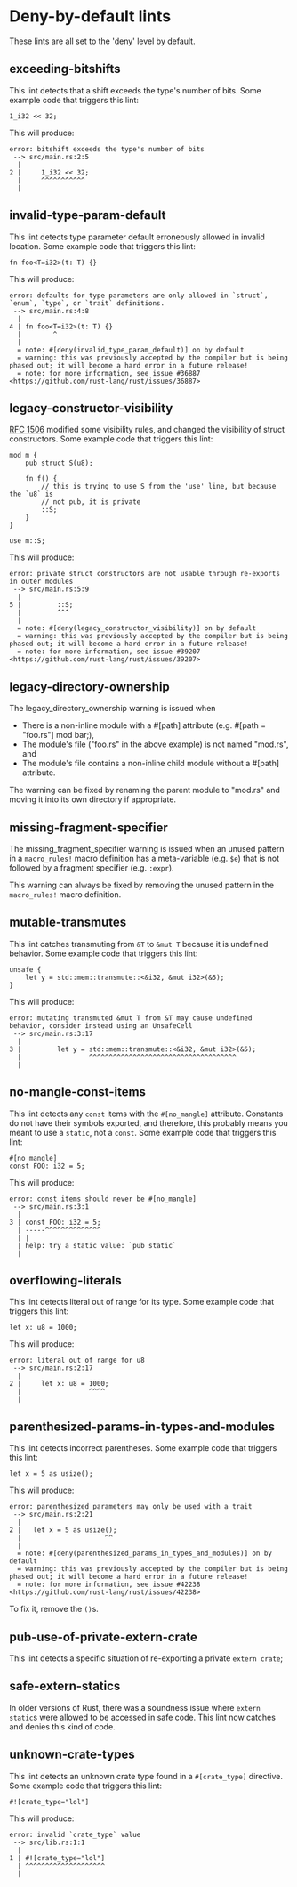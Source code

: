 # Deny-by-default lints

These lints are all set to the 'deny' level by default.

## exceeding-bitshifts

This lint detects that a shift exceeds the type's number of bits. Some
example code that triggers this lint:

```rust,ignore
1_i32 << 32;
```

This will produce:

```text
error: bitshift exceeds the type's number of bits
 --> src/main.rs:2:5
  |
2 |     1_i32 << 32;
  |     ^^^^^^^^^^^
  |
```

## invalid-type-param-default

This lint detects type parameter default erroneously allowed in invalid location. Some
example code that triggers this lint:

```rust,ignore
fn foo<T=i32>(t: T) {}
```

This will produce:

```text
error: defaults for type parameters are only allowed in `struct`, `enum`, `type`, or `trait` definitions.
 --> src/main.rs:4:8
  |
4 | fn foo<T=i32>(t: T) {}
  |        ^
  |
  = note: #[deny(invalid_type_param_default)] on by default
  = warning: this was previously accepted by the compiler but is being phased out; it will become a hard error in a future release!
  = note: for more information, see issue #36887 <https://github.com/rust-lang/rust/issues/36887>
```

## legacy-constructor-visibility

[RFC 1506](https://github.com/rust-lang/rfcs/blob/master/text/1506-adt-kinds.md) modified some
visibility rules, and changed the visibility of struct constructors. Some
example code that triggers this lint:

```rust,ignore
mod m {
    pub struct S(u8);
    
    fn f() {
        // this is trying to use S from the 'use' line, but because the `u8` is
        // not pub, it is private
        ::S;
    }
}

use m::S;
```

This will produce:

```text
error: private struct constructors are not usable through re-exports in outer modules
 --> src/main.rs:5:9
  |
5 |         ::S;
  |         ^^^
  |
  = note: #[deny(legacy_constructor_visibility)] on by default
  = warning: this was previously accepted by the compiler but is being phased out; it will become a hard error in a future release!
  = note: for more information, see issue #39207 <https://github.com/rust-lang/rust/issues/39207>
```


## legacy-directory-ownership

The legacy_directory_ownership warning is issued when

* There is a non-inline module with a #[path] attribute (e.g. #[path = "foo.rs"] mod bar;),
* The module's file ("foo.rs" in the above example) is not named "mod.rs", and
* The module's file contains a non-inline child module without a #[path] attribute.

The warning can be fixed by renaming the parent module to "mod.rs" and moving
it into its own directory if appropriate.


## missing-fragment-specifier

The missing_fragment_specifier warning is issued when an unused pattern in a
`macro_rules!` macro definition has a meta-variable (e.g. `$e`) that is not
followed by a fragment specifier (e.g. `:expr`).

This warning can always be fixed by removing the unused pattern in the
`macro_rules!` macro definition.

## mutable-transmutes

This lint catches transmuting from `&T` to `&mut T` because it is undefined
behavior. Some example code that triggers this lint:

```rust,ignore
unsafe {
    let y = std::mem::transmute::<&i32, &mut i32>(&5);
}
```

This will produce:

```text
error: mutating transmuted &mut T from &T may cause undefined behavior, consider instead using an UnsafeCell
 --> src/main.rs:3:17
  |
3 |         let y = std::mem::transmute::<&i32, &mut i32>(&5);
  |                 ^^^^^^^^^^^^^^^^^^^^^^^^^^^^^^^^^^^^^
  |
```


## no-mangle-const-items

This lint detects any `const` items with the `#[no_mangle]` attribute.
Constants do not have their symbols exported, and therefore, this probably
means you meant to use a `static`, not a `const`. Some example code that
triggers this lint:

```rust,ignore
#[no_mangle]
const FOO: i32 = 5;
```

This will produce:

```text
error: const items should never be #[no_mangle]
 --> src/main.rs:3:1
  |
3 | const FOO: i32 = 5;
  | -----^^^^^^^^^^^^^^
  | |
  | help: try a static value: `pub static`
  |
```

## overflowing-literals

This lint detects literal out of range for its type. Some
example code that triggers this lint:

```rust,compile_fail
let x: u8 = 1000;
```

This will produce:

```text
error: literal out of range for u8
 --> src/main.rs:2:17
  |
2 |     let x: u8 = 1000;
  |                 ^^^^
  |
```

## parenthesized-params-in-types-and-modules

This lint detects incorrect parentheses. Some example code that triggers this
lint:

```rust,ignore
let x = 5 as usize();
```

This will produce:

```text
error: parenthesized parameters may only be used with a trait
 --> src/main.rs:2:21
  |
2 |   let x = 5 as usize();
  |                     ^^
  |
  = note: #[deny(parenthesized_params_in_types_and_modules)] on by default
  = warning: this was previously accepted by the compiler but is being phased out; it will become a hard error in a future release!
  = note: for more information, see issue #42238 <https://github.com/rust-lang/rust/issues/42238>
```

To fix it, remove the `()`s.

## pub-use-of-private-extern-crate

This lint detects a specific situation of re-exporting a private `extern crate`;

## safe-extern-statics

In older versions of Rust, there was a soundness issue where `extern static`s were allowed
to be accessed in safe code. This lint now catches and denies this kind of code.

## unknown-crate-types

This lint detects an unknown crate type found in a `#[crate_type]` directive. Some
example code that triggers this lint:

```rust,ignore
#![crate_type="lol"]
```

This will produce:

```text
error: invalid `crate_type` value
 --> src/lib.rs:1:1
  |
1 | #![crate_type="lol"]
  | ^^^^^^^^^^^^^^^^^^^^
  |
```
